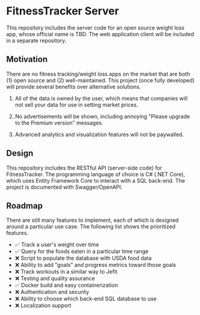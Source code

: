 # FitnessTracker Server

This repository includes the server code for an open source weight loss app, whose official name is TBD. The web application client will be included in a separate repository.

## Motivation

There are no fitness tracking/weight loss apps on the market that are both (1) open source and (2) well-maintained. This project (once fully developed) will provide several benefits over alternative solutions.

1. All of the data is owned by the user, which means that companies will not sell your data for use in setting market prices.

2. No advertisements will be shown, including annoying "Please upgrade to the Premium version" messages.

3. Advanced analytics and visualization features will not be paywalled.

## Design

This repository includes the RESTful API (server-side code) for FitnessTracker. The programming language of choice is C# (.NET Core), which uses Entity Framework Core to interact with a SQL back-end. The project is documented with Swagger/OpenAPI.

## Roadmap

There are still many features to implement, each of which is designed around a particular use case. The following list shows the prioritized features.

- ✅ Track a user's weight over time
- ✅ Query for the foods eaten in a particular time range
- ❌ Script to populate the database with USDA food data
- ❌ Ability to add "goals" and progress metrics toward those goals
- ❌ Track workouts in a similar way to Jefit
- ❌ Testing and quality assurance
- ✅ Docker build and easy containerization
- ❌ Authentication and security
- ❌ Ability to choose which back-end SQL database to use
- ❌ Localization support
